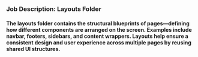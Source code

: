 ### Job Description: Layouts Folder

#### The layouts folder contains the structural blueprints of pages—defining how different components are arranged on the screen. Examples include navbar, footers, sidebars, and content wrappers. Layouts help ensure a consistent design and user experience across multiple pages by reusing shared UI structures.
